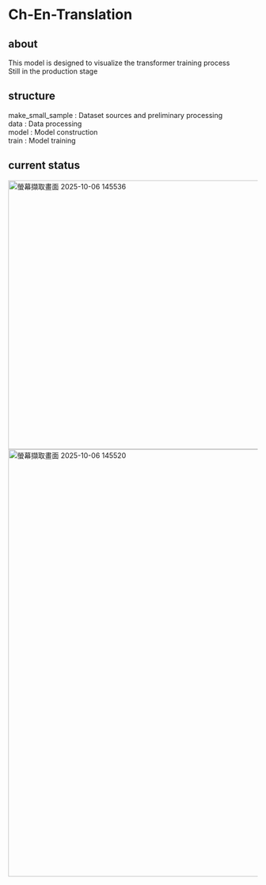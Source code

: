 # Ch-En-Translation
## about
This model is designed to visualize the transformer training process  
Still in the production stage

## structure
make_small_sample : Dataset sources and preliminary processing  
data              : Data processing  
model             : Model construction  
train             : Model training  

## current status
<img width="637" height="543" alt="螢幕擷取畫面 2025-10-06 145536" src="https://github.com/user-attachments/assets/7499ac4e-da85-4b1d-a658-afa42b050e3e" />
<img width="994" height="863" alt="螢幕擷取畫面 2025-10-06 145520" src="https://github.com/user-attachments/assets/f7cf2f0b-1a01-412f-9b50-fce0cd19a7fc" />
